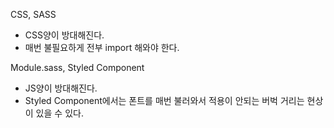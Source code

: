 CSS, SASS

- CSS양이 방대해진다.
- 매번 불필요하게 전부 import 해와야 한다.

Module.sass, Styled Component

- JS양이 방대해진다.
- Styled Component에서는 폰트를 매번 불러와서 적용이 안되는 버벅 거리는 현상이 있을 수 있다.